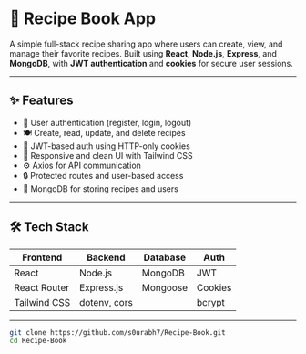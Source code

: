 # 🍲 Recipe Book App

A simple full-stack recipe sharing app where users can create, view, and manage their favorite recipes. Built using **React**, **Node.js**, **Express**, and **MongoDB**, with **JWT authentication** and **cookies** for secure user sessions.

---

## ✨ Features

- 🔐 User authentication (register, login, logout)
- 🍽 Create, read, update, and delete recipes
- 🧠 JWT-based auth using HTTP-only cookies
- 🎨 Responsive and clean UI with Tailwind CSS
- ⚙️ Axios for API communication
- 🔒 Protected routes and user-based access
- 🧾 MongoDB for storing recipes and users

---

## 🛠️ Tech Stack

| Frontend       | Backend         | Database    | Auth     |
|----------------|------------------|-------------|----------|
| React          | Node.js          | MongoDB     | JWT      |
| React Router   | Express.js       | Mongoose    | Cookies  |
| Tailwind CSS   | dotenv, cors     |             | bcrypt   |

---


```bash
git clone https://github.com/s0urabh7/Recipe-Book.git
cd Recipe-Book
